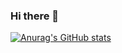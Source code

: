 ### Hi there 👋
[![Anurag's GitHub stats](https://github-readme-stats.vercel.app/api?username=ASaltFishy&show_icons=true&include_all_commits=true)](https://github.com/anuraghazra/github-readme-stats)

<!--
**ASaltFishy/ASaltFishy** is a ✨ _special_ ✨ repository because its `README.md` (this file) appears on your GitHub profile.

Here are some ideas to get you started:

- 🔭 I’m currently working on ...
- 🌱 I’m currently learning ...
- 👯 I’m looking to collaborate on ...
- 🤔 I’m looking for help with ...
- 💬 Ask me about ...
- 📫 How to reach me: ...
- 😄 Pronouns: ...
- ⚡ Fun fact: ...
-->
